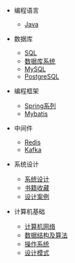 - 编程语言
  - [Java](编程语言/Java/)

- 数据库
  - [SQL](数据库/SQL/) 
  - [数据库系统](数据库/数据库原理/)
  - [MySQL](数据库/MySQL/)
  - [PostgreSQL](数据库/PgSQL/)

- 编程框架
  - [Spring系列](编程框架/Spring系列/)
  - [Mybatis](编程框架/Mybatis/) 

- 中间件
  - [Redis](中间件/Redis/)
  - [Kafka](中间件/Kafka/)
  
- 系统设计
  - [系统设计](系统架构/) 
  - [书籍收藏](系统架构/课程书籍/)
  - [设计案例](系统架构/系统设计案例/) 

- 计算机基础
  - [计算机网络](计算机基础/计算机网络/)
  - [数据结构及算法](计算机基础/数据结构及算法/)
  - [操作系统](计算机基础/操作系统/)
  - [设计模式](计算机基础/设计模式/)
